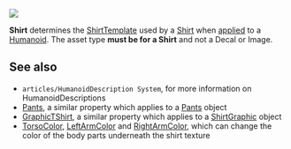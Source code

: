 ![](https://developer.roblox.com/assets/bltdeff2916f9f720ff/Shirt.jpg)

**Shirt** determines the [ShirtTemplate](https://developer.roblox.com/en-us/api-reference/property/Shirt/ShirtTemplate) used by a [Shirt](https://developer.roblox.com/en-us/api-reference/class/Shirt) when [applied](https://developer.roblox.com/en-us/api-reference/function/Humanoid/ApplyDescription) to a [Humanoid](https://developer.roblox.com/en-us/api-reference/class/Humanoid). The asset type **must be for a Shirt** and not a Decal or Image.

See also
--------

*   `articles/HumanoidDescription System`, for more information on HumanoidDescriptions
*   [Pants](https://developer.roblox.com/en-us/api-reference/property/HumanoidDescription/Pants), a similar property which applies to a [Pants](https://developer.roblox.com/en-us/api-reference/class/Pants) object
*   [GraphicTShirt](https://developer.roblox.com/en-us/api-reference/property/HumanoidDescription/GraphicTShirt), a similar property which applies to a [ShirtGraphic](https://developer.roblox.com/en-us/api-reference/class/ShirtGraphic) object
*   [TorsoColor](https://developer.roblox.com/en-us/api-reference/property/HumanoidDescription/TorsoColor), [LeftArmColor](https://developer.roblox.com/en-us/api-reference/property/HumanoidDescription/LeftArmColor) and [RightArmColor](https://developer.roblox.com/en-us/api-reference/property/HumanoidDescription/RightArmColor), which can change the color of the body parts underneath the shirt texture